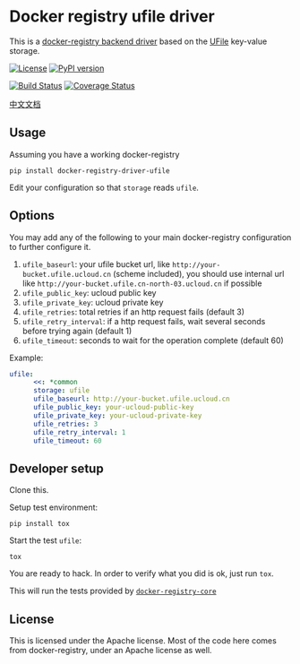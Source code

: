 # Docker registry ufile driver

This is a [docker-registry backend driver](https://github.com/dotcloud/docker-registry/tree/master/depends/docker-registry-core) based on the [UFile](http://www.ucloud.cn/product/ufile_main/) key-value storage.

[![License][license-image]][license-url]
[![PyPI version][pypi-image]][pypi-url]

[![Build Status][travis-image]][travis-url]
[![Coverage Status][coverage-image]][coverage-url]

[中文文档](https://gitcafe.com/SkyLothar/docker-registry-driver-ufile/blob/master/README-zhCN.md)

## Usage

Assuming you have a working docker-registry

`pip install docker-registry-driver-ufile`

Edit your configuration so that `storage` reads `ufile`.


## Options

You may add any of the following to your main docker-registry configuration to further configure it.

1. `ufile_baseurl`: your ufile bucket url, like `http://your-bucket.ufile.ucloud.cn` (scheme included), you should use internal url like `http://your-bucket.ufile.cn-north-03.ucloud.cn` if possible
1. `ufile_public_key`: ucloud public key
1. `ufile_private_key`: ucloud private key
1. `ufile_retries`: total retries if an http request fails (default 3)
1. `ufile_retry_interval`: if a http request fails, wait several seconds before trying again (default 1)
1. `ufile_timeout`: seconds to wait for the operation complete (default 60)

Example:

```yaml
ufile:
      <<: *common
      storage: ufile
      ufile_baseurl: http://your-bucket.ufile.ucloud.cn
      ufile_public_key: your-ucloud-public-key
      ufile_private_key: your-ucloud-private-key
      ufile_retries: 3
      ufile_retry_interval: 1
      ufile_timeout: 60
```

## Developer setup

Clone this.

Setup test environment:

```
pip install tox
```

Start the test `ufile`:

```
tox
```

You are ready to hack.
In order to verify what you did is ok, just run `tox`.

This will run the tests provided by [`docker-registry-core`](https://github.com/dotcloud/docker-registry/tree/master/depends/docker-registry-core)


## License

This is licensed under the Apache license.
Most of the code here comes from docker-registry, under an Apache license as well.

[pypi-url]: https://pypi.python.org/pypi/docker-registry-driver-ufile
[pypi-image]:  https://img.shields.io/pypi/v/docker-registry-driver-ufile.svg?style=flat-square
[travis-url]: https://travis-ci.org/SkyLothar/docker-registry-driver-ufile
[travis-image]:https://img.shields.io/travis/SkyLothar/docker-registry-driver-ufile.svg?style=flat-square
[coverage-url]: https://coveralls.io/r/SkyLothar/docker-registry-driver-ufile
[coverage-image]: https://img.shields.io/coveralls/SkyLothar/docker-registry-driver-ufile.svg?style=flat-square
[license-url]: http://www.apache.org/licenses/LICENSE-2.0.html
[license-image]: https://img.shields.io/github/license/skylothar/docker-registry-driver-ufile.svg?style=flat-square
